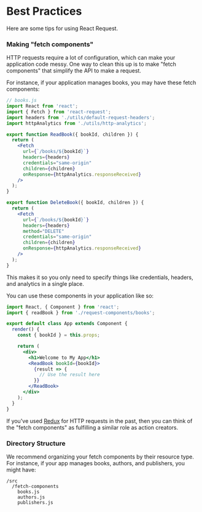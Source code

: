 # Best Practices

Here are some tips for using React Request.

### Making "fetch components"

HTTP requests require a lot of configuration, which can make your
application code messy. One way to clean this up is to make
"fetch components" that simplify the API to make a request.

For instance, if your application manages books, you may have these
fetch components:

```jsx
// books.js
import React from 'react';
import { Fetch } from 'react-request';
import headers from './utils/default-request-headers';
import httpAnalytics from './utils/http-analytics';

export function ReadBook({ bookId, children }) {
  return (
    <Fetch
      url={`/books/${bookId}`}
      headers={headers}
      credentials="same-origin"
      children={children}
      onResponse={httpAnalytics.responseReceived}
    />
  );
}

export function DeleteBook({ bookId, children }) {
  return (
    <Fetch
      url={`/books/${bookId}`}
      headers={headers}
      method="DELETE"
      credentials="same-origin"
      children={children}
      onResponse={httpAnalytics.responseReceived}
    />
  );
}
```

This makes it so you only need to specify things like credentials,
headers, and analytics in a single place.

You can use these components in your application like so:

```jsx
import React, { Component } from 'react';
import { readBook } from './request-components/books';

export default class App extends Component {
  render() {
    const { bookId } = this.props;

    return (
      <div>
        <h1>Welcome to My App</h1>
        <ReadBook bookId={bookId}>
          {result => {
            // Use the result here
          }}
        </ReadBook>
      </div>
    );
  }
}
```

If you've used [Redux](https://redux.js.org) for HTTP requests in the past, then you can think of the
"fetch components" as fulfilling a similar role as action creators.

### Directory Structure

We recommend organizing your fetch components by their resource type. For instance, if your app manages
books, authors, and publishers, you might have:

```
/src
  /fetch-components
    books.js
    authors.js
    publishers.js
```
